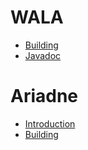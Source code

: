 # WALA

* [Building](building) 
* [Javadoc](https://wala.github.io/javadoc) 

# Ariadne

* [Introduction](ariadne)
* [Building](ariadne_building) 
